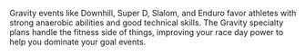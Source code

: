 Gravity events like Downhill, Super D, Slalom, and Enduro favor athletes with strong anaerobic abilities and good technical skills. The Gravity specialty plans handle the fitness side of things, improving your race day power to help you dominate your goal events.